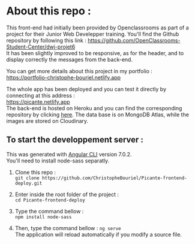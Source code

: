 # About this repo :

This front-end had initially been provided by Openclassrooms as part of a project for their Junior Web Develepper training. You'll find the Github repository by following this link :
https://github.com/OpenClassrooms-Student-Center/dwj-projet6  
It has been slightly improved to be responsive, as for the header, and to display correctly the messages from the back-end.  

You can get more details about this project in my portfolio :  
https://portfolio-christophe-bouriel.netlify.app  

The whole app has been deployed and you can test it directly by connecting at this address :  
https://picante.netlify.app  
The back-end is hosted on Heroku and you can find the corresponding repository by clicking [here](https://github.com/ChristopheBouriel/Picante-backend-deploy). The data base is on MongoDB Atlas, while the images are stored on Cloudinary.  

## To start the developpement server :

This was generated with [Angular CLI](https://github.com/angular/angular-cli) version 7.0.2.  
You'll need to install node-sass separatly.  

1. Clone this repo :  
`git clone https://github.com/ChristopheBouriel/Picante-frontend-deploy.git`

2. Enter inside the root folder of the project :  
`cd Picante-frontend-deploy`

3. Type the command bellow :  
`npm install node-sass`

4. Then, type the command bellow :
`ng serve`  
The application will reload automatically if you modify a source file.